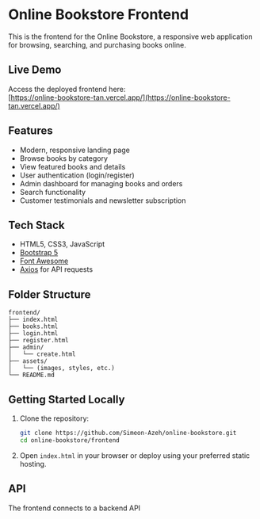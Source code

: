 # Online Bookstore Frontend

This is the frontend for the Online Bookstore, a responsive web application for browsing, searching, and purchasing books online.

## Live Demo

Access the deployed frontend here:  
[https://online-bookstore-tan.vercel.app/](https://online-bookstore-tan.vercel.app/)

## Features

- Modern, responsive landing page
- Browse books by category
- View featured books and details
- User authentication (login/register)
- Admin dashboard for managing books and orders
- Search functionality
- Customer testimonials and newsletter subscription

## Tech Stack

- HTML5, CSS3, JavaScript
- [Bootstrap 5](https://getbootstrap.com/)
- [Font Awesome](https://fontawesome.com/)
- [Axios](https://axios-http.com/) for API requests

## Folder Structure

```
frontend/
├── index.html
├── books.html
├── login.html
├── register.html
├── admin/
│   └── create.html
├── assets/
│   └── (images, styles, etc.)
└── README.md
```

## Getting Started Locally

1. Clone the repository:
   ```bash
   git clone https://github.com/Simeon-Azeh/online-bookstore.git
   cd online-bookstore/frontend
   ```

2. Open `index.html` in your browser or deploy using your preferred static hosting.

## API

The frontend connects to a backend API 


